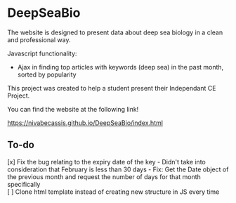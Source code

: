 # DeepSeaBio

The website is designed to present data about deep sea biology in a clean and professional way.

Javascript functionality:
- Ajax in finding top articles with keywords (deep sea) in the past month, sorted by popularity

This project was created to help a student present their Independant CE Project.

You can find the website at the following link!

https://nivabecassis.github.io/DeepSeaBio/index.html


## To-do

[x] Fix the bug relating to the expiry date of the key
    - Didn't take into consideration that February is less than 30 days
    - Fix: Get the Date object of the previous month and request the number of days for that month specifically  
[ ] Clone html template instead of creating new structure in JS every time
